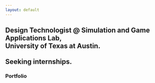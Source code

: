 ```yaml
---
layout: default
---
```


## Design Technologist @ Simulation and Game Applications Lab,<br>University of Texas at Austin.<br><br>Seeking internships.

### Portfolio

